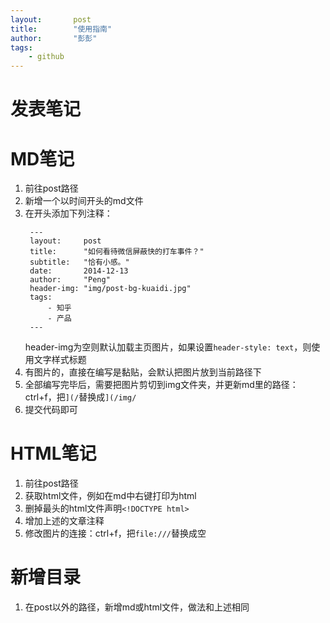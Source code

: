 ```yaml
---
layout:       post
title:        "使用指南"
author:       "彭彭"
tags:
    - github
---
```


# 发表笔记
# MD笔记
1. 前往post路径
2. 新增一个以时间开头的md文件
3. 在开头添加下列注释：
   ```
    ---
    layout:     post
    title:      "如何看待微信屏蔽快的打车事件？"
    subtitle:   "恰有小感。"
    date:       2014-12-13
    author:     "Peng"
    header-img: "img/post-bg-kuaidi.jpg"
    tags:
        - 知乎
        - 产品
    ---
   ```
   header-img为空则默认加载主页图片，如果设置`header-style: text`，则使用文字样式标题
4. 有图片的，直接在编写是黏贴，会默认把图片放到当前路径下
5. 全部编写完毕后，需要把图片剪切到img文件夹，并更新md里的路径：ctrl+f，把`](/`替换成`](/img/`
6. 提交代码即可
   
# HTML笔记
1. 前往post路径
2. 获取html文件，例如在md中右键打印为html
3. 删掉最头的html文件声明`<!DOCTYPE html>`
4. 增加上述的文章注释
5. 修改图片的连接：ctrl+f，把`file:///`替换成空

# 新增目录
1. 在post以外的路径，新增md或html文件，做法和上述相同